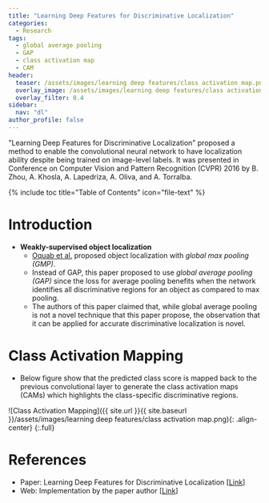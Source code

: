 ```yaml
---
title: "Learning Deep Features for Discriminative Localization"
categories:
  - Research
tags:
  - global average pooling
  - GAP
  - class activation map
  - CAM
header:
  teaser: /assets/images/learning deep features/class activation map.png
  overlay_image: /assets/images/learning deep features/class activation map.png
  overlay_filter: 0.4
sidebar:
  nav: "dl"
author_profile: false
---
```


"Learning Deep Features for Discriminative Localization" proposed a method to enable the convolutional neural network to have localization ability despite being trained on image-level labels.
It was presented in Conference on Computer Vision and Pattern Recognition (CVPR) 2016 by B. Zhou, A. Khosla, A. Lapedriza, A. Oliva, and A. Torralba.

{% include toc title="Table of Contents" icon="file-text" %}

# Introduction
- **Weakly-supervised object localization**
  - [Oquab et al.](http://www.di.ens.fr/~josef/publications/Oquab15.pdf) proposed object localization with *global max pooling (GMP)*.
  - Instead of GAP, this paper proposed to use *global average pooling (GAP)* since the loss for average pooling benefits when the network identifies all discriminative regions for an object as compared to max pooling.
  - The authors of this paper claimed that, while global average pooling is not a novel technique that this paper propose, the observation that it can be applied for accurate discriminative localization is novel.
   
# Class Activation Mapping
- Below figure show that the predicted class score is mapped back to the previous convolutional layer to generate the class activation maps (CAMs) which highlights the class-specific discriminative regions.

![Class Activation Mapping]({{ site.url }}{{ site.baseurl }}/assets/images/learning deep features/class activation map.png){: .align-center}
{:.full}

# References
- Paper: Learning Deep Features for Discriminative Localization [[Link](https://arxiv.org/abs/1512.04150)]
- Web: Implementation by the paper author [[Link](http://cnnlocalization.csail.mit.edu/)]